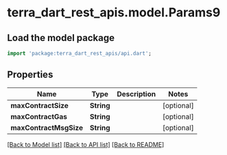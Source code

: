 # terra_dart_rest_apis.model.Params9

## Load the model package
```dart
import 'package:terra_dart_rest_apis/api.dart';
```

## Properties
Name | Type | Description | Notes
------------ | ------------- | ------------- | -------------
**maxContractSize** | **String** |  | [optional] 
**maxContractGas** | **String** |  | [optional] 
**maxContractMsgSize** | **String** |  | [optional] 

[[Back to Model list]](../README.md#documentation-for-models) [[Back to API list]](../README.md#documentation-for-api-endpoints) [[Back to README]](../README.md)


